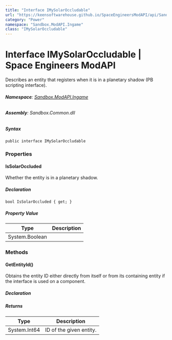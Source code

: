 ```yaml
---
title: "Interface IMySolarOccludable"
url: "https://keensoftwarehouse.github.io/SpaceEngineersModAPI/api/Sandbox.ModAPI.Ingame.IMySolarOccludable.html"
category: "Power"
namespace: "Sandbox.ModAPI.Ingame"
class: "IMySolarOccludable"
---
```


# Interface IMySolarOccludable | Space Engineers ModAPI

Describes an entity that registers when it is in a planetary shadow (PB scripting interface).

###### **Namespace**: [Sandbox.ModAPI.Ingame](https://keensoftwarehouse.github.io/SpaceEngineersModAPI/api/Sandbox.ModAPI.Ingame.html)

###### **Assembly**: Sandbox.Common.dll

##### Syntax

```
public interface IMySolarOccludable
```

### Properties

#### IsSolarOccluded

Whether the entity is in a planetary shadow.

##### Declaration

```
bool IsSolarOccluded { get; }
```

##### Property Value

| Type | Description |
| --- | --- |
| System.Boolean |     |

### Methods

#### GetEntityId()

Obtains the entity ID either directly from itself or from its containing entity if the interface is used on a component.

##### Declaration

##### Returns

| Type | Description |
| --- | --- |
| System.Int64 | ID of the given entity. |